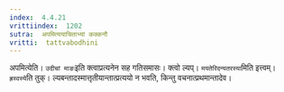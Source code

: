 ```yaml
---
index:  4.4.21
vrittiindex:  1202
sutra:  अपमित्ययाचिताभ्यां कक्कनौ
vritti:  tattvabodhini 
---
```


अपमित्येति। `उदीचां माङः`इति क्त्वाप्रत्यनेन सह गतिसमासः। क्त्वो ल्यप्। `मयतेरिदन्यतरस्या`मिति इत्त्वम्। `ह्रस्वस्ये`ति तुक्। ल्यबन्तादस्मात्तृतीयान्तात्प्रत्ययो न भवति, किन्तु वचनात्प्रथमान्तादेव।

